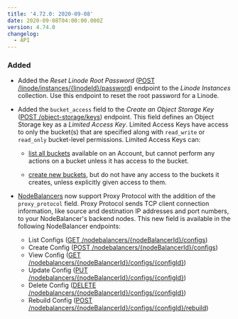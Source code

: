 ```yaml
---
title: '4.72.0: 2020-09-08'
date: 2020-09-08T04:00:00.000Z
version: 4.74.0
changelog:
  - API
---
```


### Added

* Added the *Reset Linode Root Password* ([POST /linode/instances/{linodeId}/password](/api/v4/linode-instances-linode-id-password/#post)) endpoint to the *Linode Instances* collection. Use this endpoint to reset the root password for a Linode.

* Added the `bucket_access` field to the *Create an Object Storage Key* ([POST /object-storage/keys](/api/v4/object-storage-keys/#post)) endpoint. This field defines an Object Storage key as a *Limited Access Key*. Limited Access Keys have access to only the bucket(s) that are specified along with `read_write` or `read_only` bucket-level permissions. Limited Access Keys can:

    * [list all buckets](/api/v4/object-storage-buckets/) available on an Account, but cannot perform any actions on a bucket unless it has access to the bucket.

    * [create new buckets](/api/v4/object-storage-buckets/#post), but do not have any access to the buckets it creates, unless explicitly given access to them.

* [NodeBalancers](https://www.linode.com/products/nodebalancers/) now support Proxy Protocol with the addition of the `proxy_protocol` field. Proxy Protocol sends TCP client connection information, like source and destination IP addresses and port numbers, to your NodeBalancer's backend nodes. This new field is available in the following NodeBalancer endpoints:

    * List Configs ([GET /nodebalancers/{nodeBalancerId}/configs](/api/v4/nodebalancers-node-balancer-id-configs))
    * Create Config ([POST /nodebalancers/{nodeBalancerId}/configs](/api/v4/nodebalancers-node-balancer-id-configs/#post))
    * View Config ([GET /nodebalancers/{nodeBalancerId}/configs/{configId}](/api/v4/nodebalancers-node-balancer-id-configs-config-id))
    * Update Config ([PUT /nodebalancers/{nodeBalancerId}/configs/{configId}](/api/v4/nodebalancers-node-balancer-id-configs-config-id/#put))
    * Delete Config ([DELETE /nodebalancers/{nodeBalancerId}/configs/{configId}](/api/v4/nodebalancers-node-balancer-id-configs-config-id/#delete))
    * Rebuild Config ([POST /nodebalancers/{nodeBalancerId}/configs/{configId}/rebuild](/api/v4/nodebalancers-node-balancer-id-configs-config-id-rebuild/#post))

